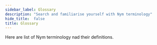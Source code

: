 ```yaml
---
sidebar_label: Glossary
description: "Search and familiarise yourself with Nym terminology"
hide_title:  false
title: Glossary
---
```


Here are list of Nym terminology nad their definitions.